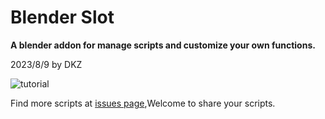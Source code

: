 # Blender Slot

**A blender addon for manage scripts and customize your own functions.**

2023/8/9 by DKZ

![tutorial](https://github.com/davidkingzyb/BlenderSlot/assets/6694635/31f05d32-2ca5-499f-b0d8-43f38b1b20c9)

Find more scripts at [issues page](https://github.com/davidkingzyb/BlenderSlot/issues),Welcome to share your scripts.

